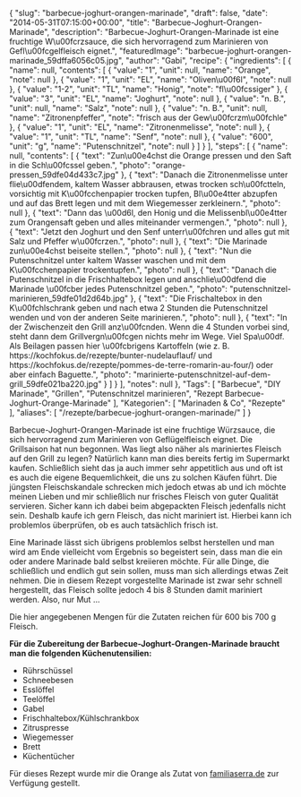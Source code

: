 {
    "slug": "barbecue-joghurt-orangen-marinade",
    "draft": false,
    "date": "2014-05-31T07:15:00+00:00",
    "title": "Barbecue-Joghurt-Orangen-Marinade",
    "description": "Barbecue-Joghurt-Orangen-Marinade ist eine fruchtige W\u00fcrzsauce, die sich hervorragend zum Marinieren von Gefl\u00fcgelfleisch eignet.",
    "featuredImage": "barbecue-joghurt-orangen-marinade_59dffa6056c05.jpg",
    "author": "Gabi",
    "recipe": {
        "ingredients": [
            {
                "name": null,
                "contents": [
                    {
                        "value": "1",
                        "unit": null,
                        "name": "Orange",
                        "note": null
                    },
                    {
                        "value": "1",
                        "unit": "EL",
                        "name": "Oliven\u00f6l",
                        "note": null
                    },
                    {
                        "value": "1-2",
                        "unit": "TL",
                        "name": "Honig",
                        "note": "fl\u00fcssiger"
                    },
                    {
                        "value": "3",
                        "unit": "EL",
                        "name": "Joghurt",
                        "note": null
                    },
                    {
                        "value": "n. B.",
                        "unit": null,
                        "name": "Salz",
                        "note": null
                    },
                    {
                        "value": "n. B.",
                        "unit": null,
                        "name": "Zitronenpfeffer",
                        "note": "frisch aus der Gew\u00fcrzm\u00fchle"
                    },
                    {
                        "value": "1",
                        "unit": "EL",
                        "name": "Zitronenmelisse",
                        "note": null
                    },
                    {
                        "value": "1",
                        "unit": "TL",
                        "name": "Senf",
                        "note": null
                    },
                    {
                        "value": "600",
                        "unit": "g",
                        "name": "Putenschnitzel",
                        "note": null
                    }
                ]
            }
        ],
        "steps": [
            {
                "name": null,
                "contents": [
                    {
                        "text": "Zun\u00e4chst die Orange pressen und den Saft in die Sch\u00fcssel geben.",
                        "photo": "orange-pressen_59dfe04d433c7.jpg"
                    },
                    {
                        "text": "Danach die Zitronenmelisse unter flie\u00dfendem, kaltem Wasser abbrausen, etwas trocken sch\u00fctteln, vorsichtig mit K\u00fcchenpapier trocken tupfen, Bl\u00e4tter abzupfen und auf das Brett legen und mit dem Wiegemesser zerkleinern.",
                        "photo": null
                    },
                    {
                        "text": "Dann das \u00d6l, den Honig und die Melissenbl\u00e4tter zum Orangensaft geben und alles miteinander vermengen.",
                        "photo": null
                    },
                    {
                        "text": "Jetzt den Joghurt und den Senf unterr\u00fchren und alles gut mit Salz und Pfeffer w\u00fcrzen.",
                        "photo": null
                    },
                    {
                        "text": "Die Marinade zun\u00e4chst beiseite stellen.",
                        "photo": null
                    },
                    {
                        "text": "Nun die Putenschnitzel unter kaltem Wasser waschen und mit dem K\u00fcchenpapier trockentupfen.",
                        "photo": null
                    },
                    {
                        "text": "Danach die Putenschnitzel in die Frischhaltebox legen und anschlie\u00dfend die Marinade \u00fcber jedes Putenschnitzel geben.",
                        "photo": "putenschnitzel-marinieren_59dfe01d2d64b.jpg"
                    },
                    {
                        "text": "Die Frischaltebox in den K\u00fchlschrank geben und nach etwa 2 Stunden die Putenschnitzel wenden und von der anderen Seite marinieren.",
                        "photo": null
                    },
                    {
                        "text": "In der Zwischenzeit den Grill anz\u00fcnden. Wenn die 4 Stunden vorbei sind, steht dann dem Grillvergn\u00fcgen nichts mehr im Wege. Viel Spa\u00df. Als Beilagen passen hier \u00fcbrigens Kartoffeln (wie z. B. https:\/\/kochfokus.de\/rezepte\/bunter-nudelauflauf\/ und https:\/\/kochfokus.de\/rezepte\/pommes-de-terre-romarin-au-four\/) oder aber einfach Baguette.",
                        "photo": "marinierte-putenschnitzel-auf-dem-grill_59dfe021ba220.jpg"
                    }
                ]
            }
        ],
        "notes": null
    },
    "Tags": [
        "Barbecue",
        "DIY Marinade",
        "Grillen",
        "Putenschnitzel marinieren",
        "Rezept Barbecue-Joghurt-Orange-Marinade"
    ],
    "Kategorien": [
        "Marinaden &amp; Co",
        "Rezepte"
    ],
    "aliases": [
        "\/rezepte\/barbecue-joghurt-orangen-marinade\/"
    ]
}

Barbecue-Joghurt-Orangen-Marinade ist eine fruchtige Würzsauce, die sich hervorragend zum Marinieren von Geflügelfleisch eignet. Die Grillsaison hat nun begonnen. Was liegt also näher als mariniertes Fleisch auf den Grill zu legen? Natürlich kann man dies bereits fertig im Supermarkt kaufen. Schließlich sieht das ja auch immer sehr appetitlich aus und oft ist es auch die eigene Bequemlichkeit, die uns zu solchen Käufen führt. Die jüngsten Fleischskandale schrecken mich jedoch etwas ab und ich möchte meinen Lieben und mir schließlich nur frisches Fleisch von guter Qualität servieren. Sicher kann ich dabei beim abgepackten Fleisch jedenfalls nicht sein. Deshalb kaufe ich gern Fleisch, das nicht mariniert ist. Hierbei kann ich problemlos überprüfen, ob es auch tatsächlich frisch ist.

Eine Marinade lässt sich übrigens problemlos selbst herstellen und man wird am Ende vielleicht vom Ergebnis so begeistert sein, dass man die ein oder andere Marinade bald selbst kreiieren möchte. Für alle Dinge, die schließlich und endlich gut sein sollen, muss man sich allerdings etwas Zeit nehmen. Die in diesem Rezept vorgestellte Marinade ist zwar sehr schnell hergestellt, das Fleisch sollte jedoch 4 bis 8 Stunden damit mariniert werden. Also, nur Mut &#8230;

Die hier angegebenen Mengen für die Zutaten reichen für 600 bis 700 g Fleisch.

**Für die Zubereitung der Barbecue-Joghurt-Orangen-Marinade braucht man die folgenden Küchenutensilien:**

 * Rührschüssel
 * Schneebesen
 * Esslöffel
 * Teelöffel
 * Gabel
 * Frischhaltebox/Kühlschrankbox
 * Zitruspresse
 * Wiegemesser
 * Brett
 * Küchentücher

Für dieses Rezept wurde mir die Orange als Zutat von [familiaserra.de][1] zur Verfügung gestellt.

 [1]: http://familiaserra.de/